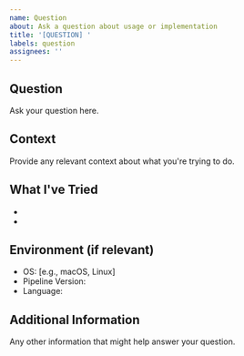```yaml
---
name: Question
about: Ask a question about usage or implementation
title: '[QUESTION] '
labels: question
assignees: ''
---
```


## Question
Ask your question here.

## Context
Provide any relevant context about what you're trying to do.

## What I've Tried
-
-

## Environment (if relevant)
- OS: [e.g., macOS, Linux]
- Pipeline Version:
- Language:

## Additional Information
Any other information that might help answer your question.
